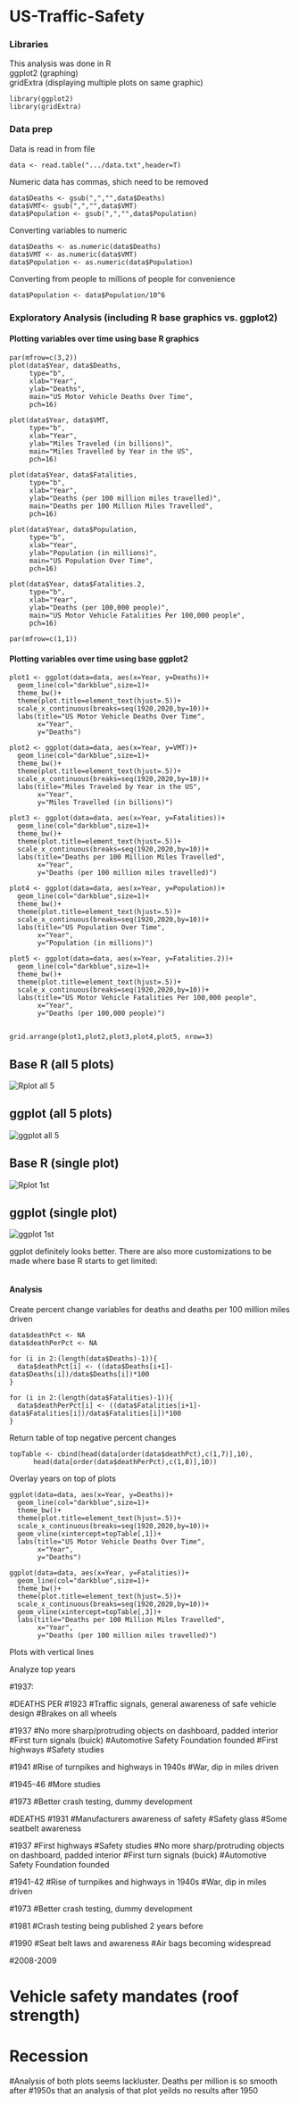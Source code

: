 # US-Traffic-Safety
### Libraries
This analysis was done in R  
ggplot2 (graphing)  
gridExtra (displaying multiple plots on same graphic)
```
library(ggplot2) 
library(gridExtra)
```
### Data prep
Data is read in from file
```
data <- read.table(".../data.txt",header=T)
```
Numeric data has commas, shich need to be removed
```
data$Deaths <- gsub(",","",data$Deaths)
data$VMT<- gsub(",","",data$VMT)
data$Population <- gsub(",","",data$Population)
```
Converting variables to numeric
```
data$Deaths <- as.numeric(data$Deaths)
data$VMT <- as.numeric(data$VMT)
data$Population <- as.numeric(data$Population)
```
Converting from people to millions of people for convenience
```
data$Population <- data$Population/10^6
```
### Exploratory Analysis (including R base graphics vs. ggplot2)
#### Plotting variables over time using base R graphics
```
par(mfrow=c(3,2))
plot(data$Year, data$Deaths, 
     type="b",
     xlab="Year",
     ylab="Deaths",
     main="US Motor Vehicle Deaths Over Time",
     pch=16)

plot(data$Year, data$VMT,
     type="b",
     xlab="Year",
     ylab="Miles Traveled (in billions)",
     main="Miles Travelled by Year in the US",
     pch=16)

plot(data$Year, data$Fatalities,
     type="b",
     xlab="Year",
     ylab="Deaths (per 100 million miles travelled)",
     main="Deaths per 100 Million Miles Travelled",
     pch=16)

plot(data$Year, data$Population,
     type="b",
     xlab="Year",
     ylab="Population (in millions)",
     main="US Population Over Time",
     pch=16)

plot(data$Year, data$Fatalities.2,
     type="b",
     xlab="Year",
     ylab="Deaths (per 100,000 people)",
     main="US Motor Vehicle Fatalities Per 100,000 people",
     pch=16)

par(mfrow=c(1,1))
```
#### Plotting variables over time using base ggplot2
```
plot1 <- ggplot(data=data, aes(x=Year, y=Deaths))+
  geom_line(col="darkblue",size=1)+
  theme_bw()+
  theme(plot.title=element_text(hjust=.5))+
  scale_x_continuous(breaks=seq(1920,2020,by=10))+
  labs(title="US Motor Vehicle Deaths Over Time",
       x="Year",
       y="Deaths")

plot2 <- ggplot(data=data, aes(x=Year, y=VMT))+
  geom_line(col="darkblue",size=1)+
  theme_bw()+
  theme(plot.title=element_text(hjust=.5))+
  scale_x_continuous(breaks=seq(1920,2020,by=10))+
  labs(title="Miles Traveled by Year in the US",
       x="Year",
       y="Miles Travelled (in billions)")

plot3 <- ggplot(data=data, aes(x=Year, y=Fatalities))+
  geom_line(col="darkblue",size=1)+
  theme_bw()+
  theme(plot.title=element_text(hjust=.5))+
  scale_x_continuous(breaks=seq(1920,2020,by=10))+
  labs(title="Deaths per 100 Million Miles Travelled",
       x="Year",
       y="Deaths (per 100 million miles travelled)")

plot4 <- ggplot(data=data, aes(x=Year, y=Population))+
  geom_line(col="darkblue",size=1)+
  theme_bw()+
  theme(plot.title=element_text(hjust=.5))+
  scale_x_continuous(breaks=seq(1920,2020,by=10))+
  labs(title="US Population Over Time",
       x="Year",
       y="Population (in millions)")

plot5 <- ggplot(data=data, aes(x=Year, y=Fatalities.2))+
  geom_line(col="darkblue",size=1)+
  theme_bw()+
  theme(plot.title=element_text(hjust=.5))+
  scale_x_continuous(breaks=seq(1920,2020,by=10))+
  labs(title="US Motor Vehicle Fatalities Per 100,000 people",
       x="Year",
       y="Deaths (per 100,000 people)")


grid.arrange(plot1,plot2,plot3,plot4,plot5, nrow=3)

```
## Base R (all 5 plots)
![Rplot all 5](/Images/Rplot.png)

## ggplot (all 5 plots)
![ggplot all 5](/Images/ggplot02.png)

## Base R (single plot)
![Rplot 1st](/Images/Rplot01.png)

## ggplot (single plot)
![ggplot 1st](/Images/ggplot04.png)

ggplot definitely looks better. There are also more customizations to be made where base R starts to get limited:
```

```

#### Analysis
Create percent change variables for deaths and deaths per 100 million miles driven
```
data$deathPct <- NA
data$deathPerPct <- NA

for (i in 2:(length(data$Deaths)-1)){
  data$deathPct[i] <- ((data$Deaths[i+1]-data$Deaths[i])/data$Deaths[i])*100
}

for (i in 2:(length(data$Fatalities)-1)){
  data$deathPerPct[i] <- ((data$Fatalities[i+1]-data$Fatalities[i])/data$Fatalities[i])*100
}
```
Return table of top negative percent changes
```
topTable <- cbind(head(data[order(data$deathPct),c(1,7)],10),
      head(data[order(data$deathPerPct),c(1,8)],10))
```
Overlay years on top of plots
```
ggplot(data=data, aes(x=Year, y=Deaths))+
  geom_line(col="darkblue",size=1)+
  theme_bw()+
  theme(plot.title=element_text(hjust=.5))+
  scale_x_continuous(breaks=seq(1920,2020,by=10))+
  geom_vline(xintercept=topTable[,1])+
  labs(title="US Motor Vehicle Deaths Over Time",
       x="Year",
       y="Deaths")

ggplot(data=data, aes(x=Year, y=Fatalities))+
  geom_line(col="darkblue",size=1)+
  theme_bw()+
  theme(plot.title=element_text(hjust=.5))+
  scale_x_continuous(breaks=seq(1920,2020,by=10))+
  geom_vline(xintercept=topTable[,3])+
  labs(title="Deaths per 100 Million Miles Travelled",
       x="Year",
       y="Deaths (per 100 million miles travelled)")
```
Plots with vertical lines

Analyze top years

#1937:

#DEATHS PER
#1923
#Traffic signals, general awareness of safe vehicle design
#Brakes on all wheels

#1937
#No more sharp/protruding objects on dashboard, padded interior
#First turn signals (buick)
#Automotive Safety Foundation founded
#First highways
#Safety studies

#1941
#Rise of turnpikes and highways in 1940s
#War, dip in miles driven

#1945-46
#More studies

#1973 
#Better crash testing, dummy development


#DEATHS
#1931
#Manufacturers awareness of safety
#Safety glass
#Some seatbelt awareness

#1937
#First highways
#Safety studies
#No more sharp/protruding objects on dashboard, padded interior
#First turn signals (buick)
#Automotive Safety Foundation founded


#1941-42
#Rise of turnpikes and highways in 1940s
#War, dip in miles driven

#1973 
#Better crash testing, dummy development

#1981
#Crash testing being published 2 years before

#1990
#Seat belt laws and awareness
#Air bags becoming widespread

#2008-2009
# Vehicle safety mandates (roof strength)
# Recession


#Analysis of both plots seems lackluster. Deaths per million is so smooth after
#1950s that an analysis of that plot yeilds no results after 1950
```


